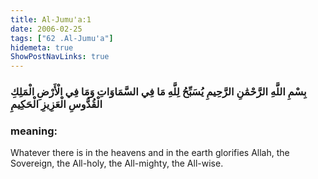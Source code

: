 ```yaml
---
title: Al-Jumu'a:1
date: 2006-02-25
tags: ["62 .Al-Jumu'a"]
hidemeta: true 
ShowPostNavLinks: true 
---
```

### بِسْمِ اللَّهِ الرَّحْمَٰنِ الرَّحِيمِ يُسَبِّحُ لِلَّهِ مَا فِي السَّمَاوَاتِ وَمَا فِي الْأَرْضِ الْمَلِكِ الْقُدُّوسِ الْعَزِيزِ الْحَكِيمِ
### meaning: 
Whatever there is in the heavens and in the earth glorifies Allah, the Sovereign, the All-holy, the All-mighty, the All-wise.
